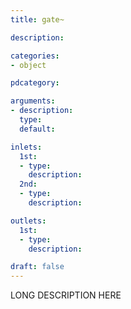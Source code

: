 ```yaml
---
title: gate~

description:

categories:
- object

pdcategory:

arguments:
- description:
  type:
  default:

inlets:
  1st:
  - type:
    description:
  2nd:
  - type:
    description:

outlets:
  1st:
  - type:
    description:

draft: false
---
```


LONG DESCRIPTION HERE
